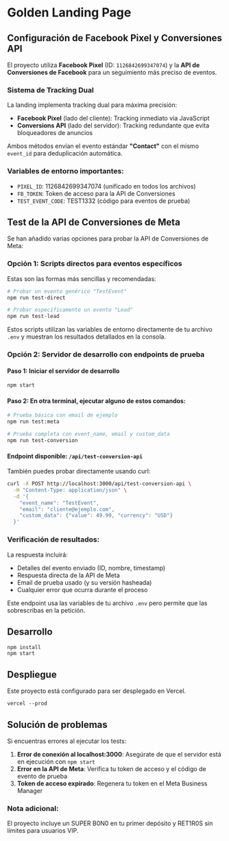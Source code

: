 # Golden Landing Page

## Configuración de Facebook Pixel y Conversiones API

El proyecto utiliza **Facebook Pixel** (ID: `1126842699347074`) y la **API de Conversiones de Facebook** para un seguimiento más preciso de eventos.

### Sistema de Tracking Dual

La landing implementa tracking dual para máxima precisión:
- **Facebook Pixel** (lado del cliente): Tracking inmediato via JavaScript
- **Conversions API** (lado del servidor): Tracking redundante que evita bloqueadores de anuncios

Ambos métodos envían el evento estándar **"Contact"** con el mismo `event_id` para deduplicación automática.

### Variables de entorno importantes:

- `PIXEL_ID`: 1126842699347074 (unificado en todos los archivos)
- `FB_TOKEN`: Token de acceso para la API de Conversiones
- `TEST_EVENT_CODE`: TEST1332 (código para eventos de prueba)

## Test de la API de Conversiones de Meta

Se han añadido varias opciones para probar la API de Conversiones de Meta:

### Opción 1: Scripts directos para eventos específicos

Estas son las formas más sencillas y recomendadas:

```bash
# Probar un evento genérico "TestEvent"
npm run test-direct

# Probar específicamente un evento "Lead"
npm run test-lead
```

Estos scripts utilizan las variables de entorno directamente de tu archivo `.env` y muestran los resultados detallados en la consola.

### Opción 2: Servidor de desarrollo con endpoints de prueba

#### Paso 1: Iniciar el servidor de desarrollo

```bash
npm start
```

#### Paso 2: En otra terminal, ejecutar alguno de estos comandos:

```bash
# Prueba básica con email de ejemplo
npm run test:meta

# Prueba completa con event_name, email y custom_data
npm run test-conversion
```

#### Endpoint disponible: `/api/test-conversion-api`

También puedes probar directamente usando curl:

```bash
curl -X POST http://localhost:3000/api/test-conversion-api \
  -H "Content-Type: application/json" \
  -d '{
    "event_name": "TestEvent", 
    "email": "cliente@ejemplo.com", 
    "custom_data": {"value": 49.99, "currency": "USD"}
  }'
```

### Verificación de resultados:

La respuesta incluirá:
- Detalles del evento enviado (ID, nombre, timestamp)
- Respuesta directa de la API de Meta
- Email de prueba usado (y su versión hasheada)
- Cualquier error que ocurra durante el proceso

Este endpoint usa las variables de tu archivo `.env` pero permite que las sobrescribas en la petición.

## Desarrollo

```
npm install
npm start
```

## Despliegue

Este proyecto está configurado para ser desplegado en Vercel.

```
vercel --prod
```

## Solución de problemas

Si encuentras errores al ejecutar los tests:

1. **Error de conexión al localhost:3000**: Asegúrate de que el servidor está en ejecución con `npm start`
2. **Error en la API de Meta**: Verifica tu token de acceso y el código de evento de prueba
3. **Token de acceso expirado**: Regenera tu token en el Meta Business Manager

### Nota adicional:

El proyecto incluye un SUPER B0N0 en tu primer depósito y RET1R0S sin límites para usuarios VIP.
